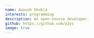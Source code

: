 ```yaml
---
name: Aayush Shukla
interests: programming
description: An open-source developer.
github: https://github.com/a2ys
image: true
---
```

